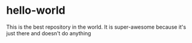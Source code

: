 # hello-world
This is the best repository in the world. It is super-awesome because it's just there and doesn't do anything
